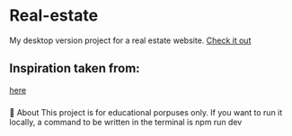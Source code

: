 # Real-estate

My desktop version project for a real estate website.
[Check it out](https://inga-sinkeviciute.github.io/8_realestate/)

## Inspiration taken from:

[here](https://dribbble.com/shots/10172325/attachments/2114690?mode=media)

###
🌟 About
This project is for educational porpuses only. 
If you want to run it locally, a command to be written in the terminal is npm run dev
